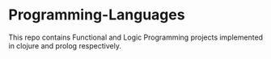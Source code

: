 # Programming-Languages
This repo contains Functional and Logic Programming projects implemented in clojure and prolog respectively.
